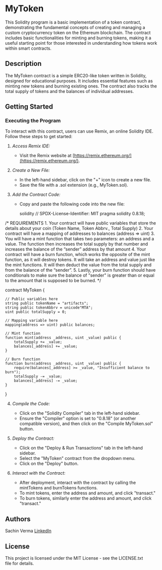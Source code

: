 # MyToken

This Solidity program is a basic implementation of a token contract, demonstrating the fundamental concepts of creating and managing a custom cryptocurrency token on the Ethereum blockchain. The contract includes basic functionalities for minting and burning tokens, making it a useful starting point for those interested in understanding how tokens work within smart contracts.

## Description

The MyToken contract is a simple ERC20-like token written in Solidity, designed for educational purposes. It includes essential features such as minting new tokens and burning existing ones. The contract also tracks the total supply of tokens and the balances of individual addresses.

## Getting Started

### Executing the Program

To interact with this contract, users can use Remix, an online Solidity IDE. Follow these steps to get started:

1. *Access Remix IDE:*
   - Visit the Remix website at [https://remix.ethereum.org/](https://remix.ethereum.org/).

2. *Create a New File:*
   - In the left-hand sidebar, click on the "+" icon to create a new file.
   - Save the file with a .sol extension (e.g., MyToken.sol).

3. *Add the Contract Code:*
   - Copy and paste the following code into the new file:

     solidity
     // SPDX-License-Identifier: MIT
pragma solidity 0.8.18;

/*
       REQUIREMENTS
    1. Your contract will have public variables that store the details about your coin (Token Name, Token Abbrv., Total Supply)
    2. Your contract will have a mapping of addresses to balances (address => uint)
    3. You will have a mint function that takes two parameters: an address and a value. 
       The function then increases the total supply by that number and increases the balance 
       of the “sender” address by that amount
    4. Your contract will have a burn function, which works the opposite of the mint function, as it will destroy tokens. 
       It will take an address and value just like the mint functions. It will then deduct the value from the total supply 
       and from the balance of the “sender”.
    5. Lastly, your burn function should have conditionals to make sure the balance of "sender" is greater than or equal 
       to the amount that is supposed to be burned.
*/

contract MyToken {

    // Public variables here
    string public tokenName = "artifacts"; 
    string public tokenAbbrv = unicode"ΜΤΑ";
    uint public totalSupply = 0;

    // Mapping variable here
    mapping(address => uint) public balances;

    // Mint function
    function mint(address _address, uint _value) public {
        totalSupply += _value;
        balances[_address] += _value;
    }

    // Burn function
    function burn(address _address, uint _value) public {
        require(balances[_address] >= _value, "Insufficient balance to burn");
        totalSupply -= _value;
        balances[_address] -= _value;
    }
    
}
     

4. *Compile the Code:*
   - Click on the "Solidity Compiler" tab in the left-hand sidebar.
   - Ensure the "Compiler" option is set to "0.8.18" (or another compatible version), and then click on the "Compile MyToken.sol" button.

5. *Deploy the Contract:*
   - Click on the "Deploy & Run Transactions" tab in the left-hand sidebar.
   - Select the "MyToken" contract from the dropdown menu.
   - Click on the "Deploy" button.

6. *Interact with the Contract:*
   - After deployment, interact with the contract by calling the mintTokens and burnTokens functions.
   - To mint tokens, enter the address and amount, and click "transact."
   - To burn tokens, similarly enter the address and amount, and click "transact."

## Authors

Sachin Verma
[LinkedIn](www.linkedin.com/in/sachin-verma-444790188/)

## License

This project is licensed under the MIT License - see the LICENSE.txt file for details.
